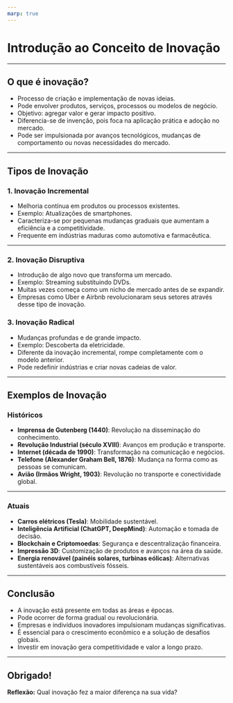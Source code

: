 ```yaml
---
marp: true
---
```


# Introdução ao Conceito de Inovação

---

## O que é inovação?

- Processo de criação e implementação de novas ideias.
- Pode envolver produtos, serviços, processos ou modelos de negócio.
- Objetivo: agregar valor e gerar impacto positivo.
- Diferencia-se de invenção, pois foca na aplicação prática e adoção no mercado.
- Pode ser impulsionada por avanços tecnológicos, mudanças de comportamento ou novas necessidades do mercado.

---

## Tipos de Inovação

### 1. Inovação Incremental
- Melhoria contínua em produtos ou processos existentes.
- Exemplo: Atualizações de smartphones.
- Caracteriza-se por pequenas mudanças graduais que aumentam a eficiência e a competitividade.
- Frequente em indústrias maduras como automotiva e farmacêutica.

---

### 2. Inovação Disruptiva
- Introdução de algo novo que transforma um mercado.
- Exemplo: Streaming substituindo DVDs.
- Muitas vezes começa como um nicho de mercado antes de se expandir.
- Empresas como Uber e Airbnb revolucionaram seus setores através desse tipo de inovação.

### 3. Inovação Radical
- Mudanças profundas e de grande impacto.
- Exemplo: Descoberta da eletricidade.
- Diferente da inovação incremental, rompe completamente com o modelo anterior.
- Pode redefinir indústrias e criar novas cadeias de valor.

---

## Exemplos de Inovação

### Históricos
- **Imprensa de Gutenberg (1440)**: Revolução na disseminação do conhecimento.
- **Revolução Industrial (século XVIII)**: Avanços em produção e transporte.
- **Internet (década de 1990)**: Transformação na comunicação e negócios.
- **Telefone (Alexander Graham Bell, 1876)**: Mudança na forma como as pessoas se comunicam.
- **Avião (Irmãos Wright, 1903)**: Revolução no transporte e conectividade global.

---

### Atuais
- **Carros elétricos (Tesla)**: Mobilidade sustentável.
- **Inteligência Artificial (ChatGPT, DeepMind)**: Automação e tomada de decisão.
- **Blockchain e Criptomoedas**: Segurança e descentralização financeira.
- **Impressão 3D**: Customização de produtos e avanços na área da saúde.
- **Energia renovável (painéis solares, turbinas eólicas)**: Alternativas sustentáveis aos combustíveis fósseis.

---

## Conclusão

- A inovação está presente em todas as áreas e épocas.
- Pode ocorrer de forma gradual ou revolucionária.
- Empresas e indivíduos inovadores impulsionam mudanças significativas.
- É essencial para o crescimento econômico e a solução de desafios globais.
- Investir em inovação gera competitividade e valor a longo prazo.

---

## Obrigado!

**Reflexão:** Qual inovação fez a maior diferença na sua vida? 

